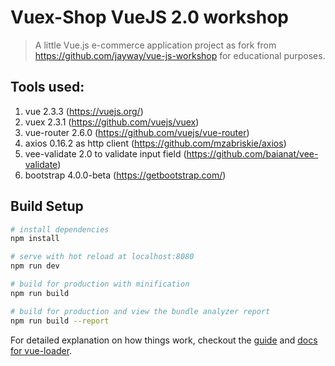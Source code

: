 
# Vuex-Shop VueJS 2.0 workshop

> A little Vue.js e-commerce application project as fork from https://github.com/jayway/vue-js-workshop
for educational purposes.

## Tools used:
1. vue 2.3.3 (https://vuejs.org/)
2. vuex 2.3.1 (https://github.com/vuejs/vuex)
3. vue-router 2.6.0 (https://github.com/vuejs/vue-router)
4. axios 0.16.2 as http client (https://github.com/mzabriskie/axios)
5. vee-validate 2.0 to validate input field (https://github.com/baianat/vee-validate)
6. bootstrap 4.0.0-beta (https://getbootstrap.com/)

## Build Setup

``` bash
# install dependencies
npm install

# serve with hot reload at localhost:8080
npm run dev

# build for production with minification
npm run build

# build for production and view the bundle analyzer report
npm run build --report
```

For detailed explanation on how things work, checkout the [guide](http://vuejs-templates.github.io/webpack/) and [docs for vue-loader](http://vuejs.github.io/vue-loader).

